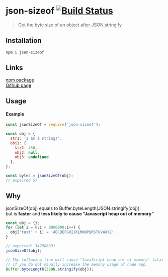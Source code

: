 # json-sizeof [![Build Status](https://travis-ci.org/a179346/json-sizeof.svg?branch=main)](https://travis-ci.org/github/a179346/json-sizeof)
> Get the byte size of an object after JSON.stringify

## Installation
```
npm i json-sizeof
```

## Links
[npm package](https://www.npmjs.com/package/json-sizeof)
<br>
[Github page](https://github.com/a179346/json-sizeof)

## Usage
#### Example
```js
const jsonSizeOf = require('json-sizeof');

const obj = {
  str1: 'I am a string!',
  obj1: {
    str2: 456,
    obj2: null,
    obj3: undefined
  },
};

const bytes = jsonSizeOf(obj);
// expected 57
```

## Why
jsonSizeOf(obj) equals to Buffer.byteLength(JSON.stringify(obj)).
<br>
but is **faster** and **less likely to cause "Javascript heap out of memory"**
```js
const obj = {};
for (let i = 0;i < 8000000;i++) {
  obj['test' + i] = 'ABCDEFGHIJKLMNOPQRSTUVWXYZ';
}

// expected: 342888891
jsonSizeOf(obj);

// The following line will cause "JavaScript heap out of memory" fatal error
// if you do not maually increase the memory usage of node app.
Buffer.byteLength(JSON.stringify(obj));
```

